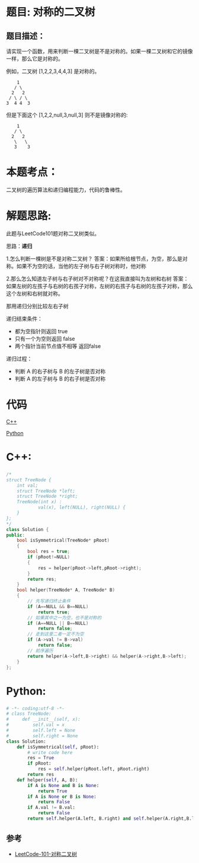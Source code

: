 # 题目: 对称的二叉树
## 题目描述：
请实现一个函数，用来判断一棵二叉树是不是对称的。如果一棵二叉树和它的镜像一样，那么它是对称的。

例如，二叉树 [1,2,2,3,4,4,3] 是对称的。
```
    1
   / \
  2   2
 / \ / \
3  4 4  3
```
但是下面这个 [1,2,2,null,3,null,3] 则不是镜像对称的:
```
    1
   / \
  2   2
   \   \
   3    3
```
# 本题考点：
  
  二叉树的遍历算法和递归编程能力，代码的鲁棒性。
  
# 解题思路:
  此题与LeetCode101题对称二叉树类似。
  
  思路：**递归**
  
  1.怎么判断一棵树是不是对称二叉树？ 答案：如果所给根节点，为空，那么是对称。如果不为空的话，当他的左子树与右子树对称时，他对称
  
  2.那么怎么知道左子树与右子树对不对称呢？在这我直接叫为左树和右树 答案：如果左树的左孩子与右树的右孩子对称，左树的右孩子与右树的左孩子对称，那么这个左树和右树就对称。
  
  那用递归分别比较左右子树
  
  递归结束条件：
   - 都为空指针则返回 true
   - 只有一个为空则返回 false
   - 两个指针当前节点值不相等 返回false
   
 递归过程：
   - 判断 A 的右子树与 B 的左子树是否对称
   - 判断 A 的左子树与 B 的右子树是否对称

# 代码

[C++](./SymmetricalBinaryTree.cpp)

[Python](./SymmetricalBinaryTree.py)

# C++: 
### 
```c++
/*
struct TreeNode {
    int val;
    struct TreeNode *left;
    struct TreeNode *right;
    TreeNode(int x) :
            val(x), left(NULL), right(NULL) {
    }
};
*/
class Solution {
public:
    bool isSymmetrical(TreeNode* pRoot)
    {
        bool res = true;
        if (pRoot!=NULL)
        {
            res = helper(pRoot->left,pRoot->right);
        }
        return res;
    }
    bool helper(TreeNode* A, TreeNode* B)
    {
        // 先写递归终止条件
        if (A==NULL && B==NULL)
            return true;
        // 如果其中之一为空，也不是对称的
        if (A==NULL || B==NULL)
            return false;
        // 走到这里二者一定不为空
        if (A->val != B->val)
            return false;
        // 前序遍历
        return helper(A->left,B->right) && helper(A->right,B->left);
    }
};
```

# Python:
###  
```python
# -*- coding:utf-8 -*-
# class TreeNode:
#     def __init__(self, x):
#         self.val = x
#         self.left = None
#         self.right = None
class Solution:
    def isSymmetrical(self, pRoot):
        # write code here
        res = True
        if pRoot:
            res = self.helper(pRoot.left, pRoot.right)
        return res
    def helper(self, A, B):
        if A is None and B is None:
            return True
        if A is None or B is None:
            return False
        if A.val != B.val:
            return False
        return self.helper(A.left, B.right) and self.helper(A.right,B.left)
```
## 参考
  -  [LeetCode-101-对称二叉树](https://github.com/bryceustc/LeetCode_Note/blob/master/cpp/Symmetric-Tree/README.md)
